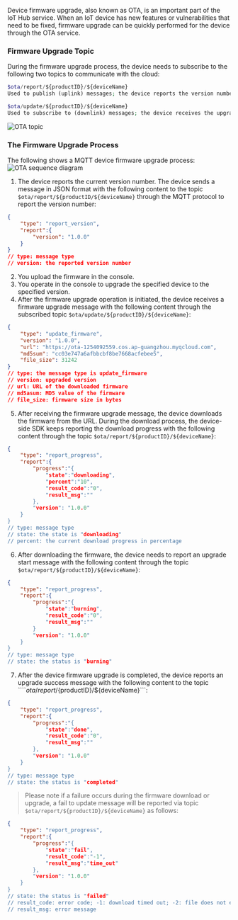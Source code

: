 [//]: # (chinagitpath:XXXXX)

Device firmware upgrade, also known as OTA, is an important part of the IoT Hub service. When an IoT device has new features or vulnerabilities that need to be fixed, firmware upgrade can be quickly performed for the device through the OTA service.

### Firmware Upgrade Topic
During the firmware upgrade process, the device needs to subscribe to the following two topics to communicate with the cloud:
```php
$ota/report/${productID}/${deviceName}
Used to publish (uplink) messages; the device reports the version number and the download and upgrade progress to the cloud.

$ota/update/${productID}/${deviceName}
Used to subscribe to (downlink) messages; the device receives the upgrade messages from the cloud.

```

![OTA topic](https://main.qcloudimg.com/raw/0046e2a294c541e109fc0b6829d180cc.jpg)

### The Firmware Upgrade Process
The following shows a MQTT device firmware upgrade process:
![OTA sequence diagram](https://main.qcloudimg.com/raw/a2f10ab90959a23b1675201b1e2311e0.jpg)

1. The device reports the current version number.
The device sends a message in JSON format with the following content to the topic ```$ota/report/${productID/${deviceName}``` through the MQTT protocol to report the version number:
```json
{
	"type": "report_version",
	"report":{
    	"version": "1.0.0"
	}
}
// type: message type
// version: the reported version number
```

2. You upload the firmware in the console.
3. You operate in the console to upgrade the specified device to the specified version.
4. After the firmware upgrade operation is initiated, the device receives a firmware upgrade message with the following content through the subscribed topic ```$ota/update/${productID}/${deviceName}```:
``` json
{
	"type": "update_firmware",
	"version": "1.0.0",
	"url": "https://ota-1254092559.cos.ap-guangzhou.myqcloud.com",
	"md5sum": "cc03e747a6afbbcbf8be7668acfebee5",
	"file_size": 31242
}
// type: the message type is update_firmware
// version: upgraded version
// url: URL of the downloaded firmware
// md5asum: MD5 value of the firmware
// file_size: firmware size in bytes
```

5. After receiving the firmware upgrade message, the device downloads the firmware from the URL. During the download process, the device-side SDK keeps reporting the download progress with the following content through the topic ```$ota/report/${productID}/${deviceName}```:
```json
{
	"type": "report_progress",
	"report":{
   		"progress":"{
       	    "state":"downloading",
       	    "percent":"10",
       	    "result_code":"0",
       	    "result_msg":""
	    },
	    "version": "1.0.0"
	}
}
// type: message type
// state: the state is "downloading"
// percent: the current download progress in percentage
```

6. After downloading the firmware, the device needs to report an upgrade start message with the following content through the topic ```$ota/report/${productID}/${deviceName}```:
```json
{
	"type": "report_progress",
	"report":{
		"progress":"{
	       	"state":"burning",
    	   	"result_code":"0",
       		"result_msg":""
		}
		"version": "1.0.0"
	}
}
// type: message type
// state: the status is "burning"
```

7. After the device firmware upgrade is completed, the device reports an upgrade success message with the following content to the topic ````$ota/report/${productID}/${deviceName}```:
```json
{
	"type": "report_progress",
	"report":{
		"progress":"{
       		"state":"done",
       		"result_code":"0",
       		"result_msg":""
		},
		"version": "1.0.0"
	}
}
// type: message type
// state: the status is "completed"
```

>Please note if a failure occurs during the firmware download or upgrade, a fail to update message will be reported via topic ```$ota/report/${productID}/${deviceName}``` as follows:
```json
{
	"type": "report_progress",
	"report":{
		"progress":"{
       		"state":"fail",
       		"result_code":"-1",
       		"result_msg":"time_out"
		},
		"version": "1.0.0"
	}
}
// state: the status is "failed"
// result_code: error code; -1: download timed out; -2: file does not exist; -3: signature expired; -4: MD5 does not match; -5: firmware update failed
// result_msg: error message
```

